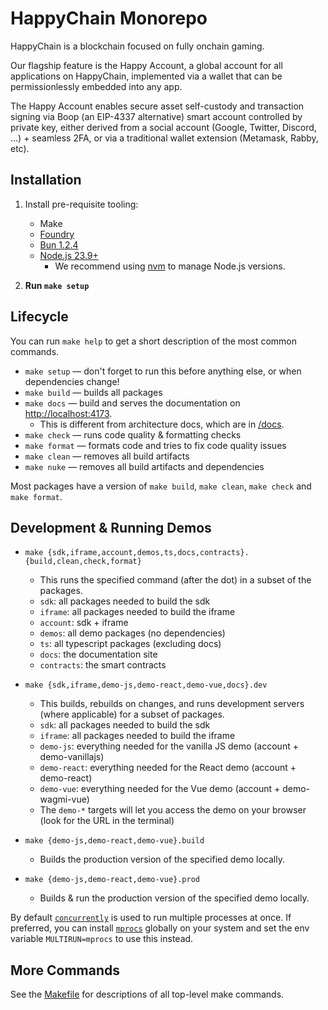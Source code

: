 # HappyChain Monorepo

HappyChain is a blockchain focused on fully onchain gaming.

Our flagship feature is the Happy Account, a global account for all applications on HappyChain,
implemented via a wallet that can be permissionlessly embedded into any app.

The Happy Account enables secure asset self-custody and transaction signing via Boop (an EIP-4337 alternative) smart
account controlled by private key, either derived from a social account (Google, Twitter,
Discord, ...) + seamless 2FA, or via a traditional wallet extension (Metamask, Rabby, etc).

## Installation

1. Install pre-requisite tooling:
    - Make
    - [Foundry](https://github.com/foundry-rs/foundry)
    - [Bun 1.2.4](https://bun.sh/)
    - [Node.js 23.9+](https://nodejs.org/en)
        - We recommend using [nvm](https://github.com/nvm-sh/nvm) to manage Node.js versions.

2. **Run `make setup`**

## Lifecycle

You can run `make help` to get a short description of the most common commands.

- `make setup` — don't forget to run this before anything else, or when dependencies change!
- `make build` — builds all packages
- `make docs` — build and serves the documentation on <http://localhost:4173>.
  - This is different from architecture docs, which are in [/docs](/docs).
- `make check` — runs code quality & formatting checks
- `make format` — formats code and tries to fix code quality issues
- `make clean` — removes all build artifacts
- `make nuke` — removes all build artifacts and dependencies

Most packages have a version of `make build`, `make clean`, `make check` and `make format`.

## Development & Running Demos

- `make {sdk,iframe,account,demos,ts,docs,contracts}.{build,clean,check,format}`
  - This runs the specified command (after the dot) in a subset of the packages.
  - `sdk`: all packages needed to build the sdk
  - `iframe`: all packages needed to build the iframe
  - `account`: sdk + iframe
  - `demos`: all demo packages (no dependencies)
  - `ts`: all typescript packages (excluding docs)
  - `docs`: the documentation site
  - `contracts`: the smart contracts

- `make {sdk,iframe,demo-js,demo-react,demo-vue,docs}.dev`
  - This builds, rebuilds on changes, and runs development servers (where applicable) for
    a subset of packages.
  - `sdk`: all packages needed to build the sdk
  - `iframe`: all packages needed to build the iframe
  - `demo-js`: everything needed for the vanilla JS demo (account + demo-vanillajs)
  - `demo-react`: everything needed for the React demo (account + demo-react)
  - `demo-vue`: everything needed for the Vue demo (account + demo-wagmi-vue)
  - The `demo-*` targets will let you access the demo on your browser
    (look for the URL in the terminal)

- `make {demo-js,demo-react,demo-vue}.build`
  - Builds the production version of the specified demo locally.

- `make {demo-js,demo-react,demo-vue}.prod`
  - Builds & run the production version of the specified demo locally.

By default [`concurrently`](https://github.com/open-cli-tools/concurrently) is used to run multiple processes at once. If preferred, you can install [`mprocs`](https://github.com/pvolok/mprocs) globally on your system and set the env variable `MULTIRUN=mprocs` to use this instead.

## More Commands

See the [Makefile](/Makefile) for descriptions of all top-level make commands.
